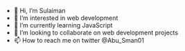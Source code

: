 - 👋 Hi, I’m Sulaiman
- 👀 I’m interested in web development
- 🌱 I’m currently learning JavaScript
- 💞️ I’m looking to collaborate on web development projects
- 📫 How to reach me on twitter @Abu_Sman01

<!---
Abu-Sman/Abu-Sman is a ✨ special ✨ repository because its `README.md` (this file) appears on your GitHub profile.
You can click the Preview link to take a look at your changes.
--->
